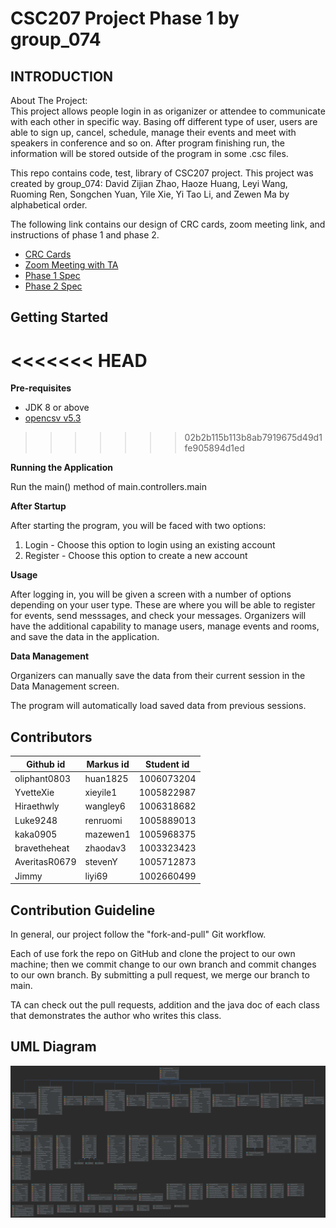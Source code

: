 # CSC207 Project Phase 1 by group_074

INTRODUCTION
------------
About The Project: \
This project allows people login in as origanizer or attendee to communicate with each 
other in specific way. Basing off different type of user, users are able to sign up, cancel, schedule, manage their 
events and meet with speakers in conference and so on. After program finishing run, the information will be stored 
outside of the program in some .csc files.

This repo contains code, test, library of CSC207 project. This project was created by group_074: David Zijian Zhao, 
Haoze Huang, Leyi Wang, Ruoming Ren, Songchen Yuan, Yile Xie, Yi Tao Li, and Zewen Ma by alphabetical order.

The following link contains our design of CRC cards, zoom meeting link, and instructions of phase 1 and phase 2.

- [CRC Cards](https://docs.google.com/spreadsheets/d/1l-SYLEj1_Ms2hQXLZLau1G9BD_9kIWQR5ZxChHeDaMY/edit#gid=1740146710)
- [Zoom Meeting with TA](https://utoronto.zoom.us/j/88638797661)
- [Phase 1 Spec](https://q.utoronto.ca/courses/180703/pages/project-phase-1)
- [Phase 2 Spec](https://q.utoronto.ca/courses/180703/pages/project-phase-2)

Getting Started
------------

<<<<<<< HEAD
=======
**Pre-requisites**

* JDK 8 or above
* [opencsv v5.3](http://opencsv.sourceforge.net/)
>>>>>>> 02b2b115b113b8ab7919675d49d1fe905894d1ed

**Running the Application**

Run the main() method of main.controllers.main


**After Startup**

After starting the program, you will be faced with two options:
1. Login - Choose this option to login using an existing account
2. Register - Choose this option to create a new account

**Usage**

After logging in, you will be given a screen with a number of options depending on your user type. These are where
you will be able to register for events, send messsages, and check your messages. Organizers will have the additional 
capability to manage users, manage events and rooms, and save the data in the application.

**Data Management**

Organizers can manually save the data from their current session in the Data Management screen.

The program will automatically load saved data from previous sessions.





Contributors
------------

Github id     | Markus id    | Student id
------------- | -------------| -------------
oliphant0803  |  huan1825    | 1006073204
YvetteXie     |  xieyile1    | 1005822987
Hiraethwly    |  wangley6    | 1006318682
Luke9248      |  renruomi    | 1005889013 
kaka0905      |  mazewen1    | 1005968375
bravetheheat  |  zhaodav3    | 1003323423
AveritasR0679 |  stevenY     | 1005712873
Jimmy         |   liyi69     | 1002660499

Contribution Guideline
------------

In general, our project follow the "fork-and-pull" Git workflow.

Each of use fork the repo on GitHub and clone the project to our own machine; then we commit change to our own 
branch and commit changes to our own branch. By submitting a pull request, we merge our branch to main.

TA can check out the pull requests, addition and the java doc of each class that demonstrates the author 
who writes this class. 

UML Diagram
------------
![UML Diagram](./uml-without-connections.png)
 

